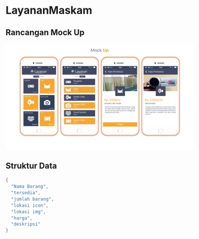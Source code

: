 # LayananMaskam
## Rancangan Mock Up
<p align="center">
  <img  src="https://github.com/mamunsyuhada/LayananMaskam/blob/master/image-doc/uiux-layanan-maskam.png">
</p>

## Struktur Data

```gradle
{
  "Nama Barang",
  "tersedia",
  "jumlah barang",
  "lokasi icon",
  "lokasi img",
  "harga",
  "deskripsi"
}
```

